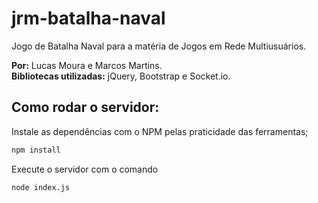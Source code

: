 # jrm-batalha-naval
Jogo de Batalha Naval para a matéria de Jogos em Rede Multiusuários.

**Por:** Lucas Moura e Marcos Martins.<br>
**Bibliotecas utilizadas:** jQuery, Bootstrap e Socket.io.

## Como rodar o servidor:
Instale as dependências com o NPM pelas praticidade das ferramentas;
```sh
npm install
```

Execute o servidor com o comando
```sh
node index.js
```